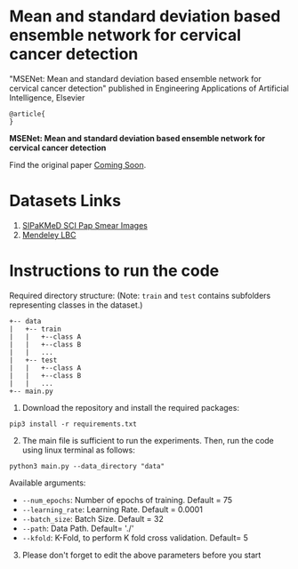 # Mean and standard deviation based ensemble network for cervical cancer detection
"MSENet: Mean and standard deviation based ensemble network for cervical cancer detection" published in Engineering Applications of Artificial Intelligence, Elsevier
```
@article{
}
```
**MSENet: Mean and standard deviation based ensemble network for cervical cancer detection**

Find the original paper [Coming Soon]().

# Datasets Links
1. [SIPaKMeD SCI Pap Smear Images](https://www.cs.uoi.gr/~marina/sipakmed.html)
2. [Mendeley LBC](https://data.mendeley.com/datasets/zddtpgzv63/4)

# Instructions to run the code
Required directory structure:
(Note: ``train`` and ``test`` contains subfolders representing classes in the dataset.)
```
+-- data
|   +-- train
|   |   +--class A
|   |   +--class B
|   |   ...
|   +-- test
|   |   +--class A
|   |   +--class B
|   |   ...
+-- main.py
```
1. Download the repository and install the required packages:
```
pip3 install -r requirements.txt
```
2. The main file is sufficient to run the experiments.
Then, run the code using linux terminal as follows:

```
python3 main.py --data_directory "data"
```

Available arguments:
- `--num_epochs`: Number of epochs of training. Default = 75
- `--learning_rate`: Learning Rate. Default = 0.0001
- `--batch_size`: Batch Size. Default = 32
- `--path`: Data Path. Default= './'
- `--kfold`: K-Fold, to perform K fold cross validation. Default= 5

3. Please don't forget to edit the above parameters before you start
